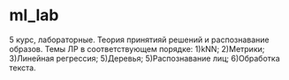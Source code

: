 # ml_lab
5 курс, лабораторные.
Теория принятияй решений и распознавание образов.
Темы ЛР в соответствующем порядке:
1)kNN;
2)Метрики;
3)Линейная регрессия;
5)Деревья;
5)Распознавание лиц;
6)Обработка текста.
